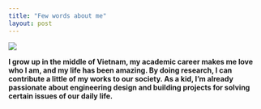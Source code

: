 ```yaml
---
title: "Few words about me"
layout: post
---
```


<img src="https://github.com/Nhiem/tran.github.io/blob/master/_posts/IMG_9343.jpg?raw=true" />

**I grow up in the middle of Vietnam, my academic career makes me love who I am, and my life has been amazing. By doing research, I can contribute a little of my works to our society. As a kid, I’m already passionate about engineering design and building projects for solving certain issues of our daily life.**

